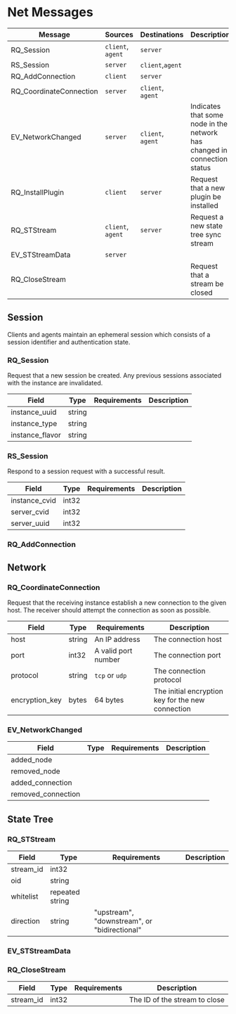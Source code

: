 # Net Messages

| Message              | Sources           | Destinations      | Description                                       |
|----------------------|-------------------|-------------------|---------------------------------------------------|
| RQ_Session           | `client`, `agent` | `server`          |
| RS_Session           | `server`          | `client`,`agent`  |
| RQ_AddConnection     | `client`          | `server`          |
| RQ_CoordinateConnection | `server`       | `client`, `agent` |
| EV_NetworkChanged    | `server`          | `client`, `agent` | Indicates that some node in the network has changed in connection status |
| RQ_InstallPlugin     | `client`          | `server`          | Request that a new plugin be installed            |
| RQ_STStream          | `client`, `agent` | `server`          | Request a new state tree sync stream              |
| EV_STStreamData      | `server`          | 
| RQ_CloseStream       |                   |                   | Request that a stream be closed                   |

## Session
Clients and agents maintain an ephemeral session which consists of a session identifier
and authentication state.

### RQ_Session
Request that a new session be created. Any previous sessions associated with the
instance are invalidated.

| Field            | Type       | Requirements              | Description                                              |
|------------------|------------|---------------------------|----------------------------------------------------------|
| instance_uuid    | string     |                           |   |
| instance_type    | string     |                           |   |
| instance_flavor  | string     |                           |   |

### RS_Session
Respond to a session request with a successful result.

| Field            | Type       | Requirements              | Description                                              |
|------------------|------------|---------------------------|----------------------------------------------------------|
| instance_cvid    | int32      |                           |   |
| server_cvid      | int32      |                           |   |
| server_uuid      | int32      |                           |   |

### RQ_AddConnection

## Network

### RQ_CoordinateConnection
Request that the receiving instance establish a new connection to the given host.
The receiver should attempt the connection as soon as possible.

| Field            | Type       | Requirements              | Description                                              |
|------------------|------------|---------------------------|----------------------------------------------------------|
| host             | string     | An IP address             | The connection host  |
| port             | int32      | A valid port number       | The connection port  |
| protocol         | string     | `tcp` or `udp`            | The connection protocol  |
| encryption_key   | bytes      | 64 bytes                  | The initial encryption key for the new connection        |

### EV_NetworkChanged

| Field            | Type       | Requirements              | Description                                              |
|------------------|------------|---------------------------|----------------------------------------------------------|
| added_node       |            |                           |   |
| removed_node     |            |                           |   |
| added_connection |            |                           |   |
| removed_connection |          |                           |   |

## State Tree

### RQ_STStream

| Field            | Type       | Requirements              | Description                                              |
|------------------|------------|---------------------------|----------------------------------------------------------|
| stream_id        | int32      |
| oid              | string     |                           |
| whitelist        | repeated string |                      |
| direction        | string     | "upstream", "downstream", or "bidirectional" |

### EV_STStreamData

### RQ_CloseStream

| Field            | Type       | Requirements              | Description                                              |
|------------------|------------|---------------------------|----------------------------------------------------------|
| stream_id        | int32      |                           | The ID of the stream to close                            |
